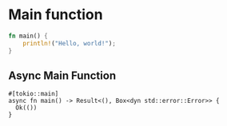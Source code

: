 # Main function

```rust
fn main() {
    println!("Hello, world!");
}
```

## Async Main Function

```rust,ignore
#[tokio::main]
async fn main() -> Result<(), Box<dyn std::error::Error>> {
  Ok(())
}
```

